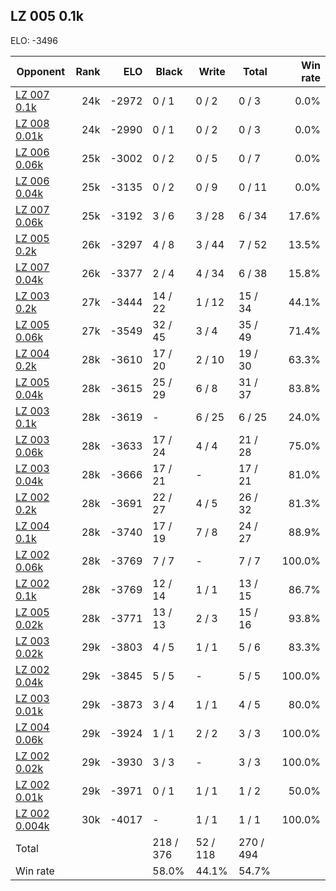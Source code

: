 ## LZ 005 0.1k ##

ELO: -3496

Opponent | Rank | ELO | Black | Write | Total | Win rate
---------|-----:|----:|-------|-------|-------|-------:
[LZ 007 0.1k](LZ%20007%200.1k.md) | 24k | -2972 | 0 / 1 | 0 / 2 | 0 / 3 | 0.0%
[LZ 008 0.01k](LZ%20008%200.01k.md) | 24k | -2990 | 0 / 1 | 0 / 2 | 0 / 3 | 0.0%
[LZ 006 0.06k](LZ%20006%200.06k.md) | 25k | -3002 | 0 / 2 | 0 / 5 | 0 / 7 | 0.0%
[LZ 006 0.04k](LZ%20006%200.04k.md) | 25k | -3135 | 0 / 2 | 0 / 9 | 0 / 11 | 0.0%
[LZ 007 0.06k](LZ%20007%200.06k.md) | 25k | -3192 | 3 / 6 | 3 / 28 | 6 / 34 | 17.6%
[LZ 005 0.2k](LZ%20005%200.2k.md) | 26k | -3297 | 4 / 8 | 3 / 44 | 7 / 52 | 13.5%
[LZ 007 0.04k](LZ%20007%200.04k.md) | 26k | -3377 | 2 / 4 | 4 / 34 | 6 / 38 | 15.8%
[LZ 003 0.2k](LZ%20003%200.2k.md) | 27k | -3444 | 14 / 22 | 1 / 12 | 15 / 34 | 44.1%
[LZ 005 0.06k](LZ%20005%200.06k.md) | 27k | -3549 | 32 / 45 | 3 / 4 | 35 / 49 | 71.4%
[LZ 004 0.2k](LZ%20004%200.2k.md) | 28k | -3610 | 17 / 20 | 2 / 10 | 19 / 30 | 63.3%
[LZ 005 0.04k](LZ%20005%200.04k.md) | 28k | -3615 | 25 / 29 | 6 / 8 | 31 / 37 | 83.8%
[LZ 003 0.1k](LZ%20003%200.1k.md) | 28k | -3619 | - | 6 / 25 | 6 / 25 | 24.0%
[LZ 003 0.06k](LZ%20003%200.06k.md) | 28k | -3633 | 17 / 24 | 4 / 4 | 21 / 28 | 75.0%
[LZ 003 0.04k](LZ%20003%200.04k.md) | 28k | -3666 | 17 / 21 | - | 17 / 21 | 81.0%
[LZ 002 0.2k](LZ%20002%200.2k.md) | 28k | -3691 | 22 / 27 | 4 / 5 | 26 / 32 | 81.3%
[LZ 004 0.1k](LZ%20004%200.1k.md) | 28k | -3740 | 17 / 19 | 7 / 8 | 24 / 27 | 88.9%
[LZ 002 0.06k](LZ%20002%200.06k.md) | 28k | -3769 | 7 / 7 | - | 7 / 7 | 100.0%
[LZ 002 0.1k](LZ%20002%200.1k.md) | 28k | -3769 | 12 / 14 | 1 / 1 | 13 / 15 | 86.7%
[LZ 005 0.02k](LZ%20005%200.02k.md) | 28k | -3771 | 13 / 13 | 2 / 3 | 15 / 16 | 93.8%
[LZ 003 0.02k](LZ%20003%200.02k.md) | 29k | -3803 | 4 / 5 | 1 / 1 | 5 / 6 | 83.3%
[LZ 002 0.04k](LZ%20002%200.04k.md) | 29k | -3845 | 5 / 5 | - | 5 / 5 | 100.0%
[LZ 003 0.01k](LZ%20003%200.01k.md) | 29k | -3873 | 3 / 4 | 1 / 1 | 4 / 5 | 80.0%
[LZ 004 0.06k](LZ%20004%200.06k.md) | 29k | -3924 | 1 / 1 | 2 / 2 | 3 / 3 | 100.0%
[LZ 002 0.02k](LZ%20002%200.02k.md) | 29k | -3930 | 3 / 3 | - | 3 / 3 | 100.0%
[LZ 002 0.01k](LZ%20002%200.01k.md) | 29k | -3971 | 0 / 1 | 1 / 1 | 1 / 2 | 50.0%
[LZ 002 0.004k](LZ%20002%200.004k.md) | 30k | -4017 | - | 1 / 1 | 1 / 1 | 100.0%
Total | | | 218 / 376 | 52 / 118 | 270 / 494 | 
Win rate| | | 58.0% | 44.1% | 54.7% | 
